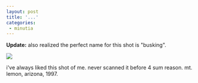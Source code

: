 ```yaml
---
layout: post
title: '...'
categories:
 - minutia
---
```


<b>Update:</b> also realized the perfect name for this shot is "busking".

<img src="images/dwm_azshoot2.jpg">

i've always liked this shot of me. never scanned it before 4 sum reason. mt. lemon, arizona, 1997.


